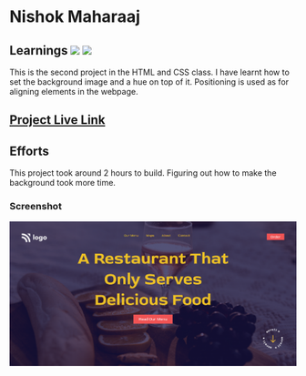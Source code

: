 # Nishok Maharaaj

## Learnings ![](https://img.shields.io/badge/Technologies-HTML-orange) ![](https://img.shields.io/badge/Technology-CSS-green)

This is the second project in the HTML and CSS class. I have learnt how to set the background image and a hue on top of it. Positioning is used as for aligning elements in the webpage.

## [Project Live Link](https://github.com/nishok19/html-css-proj-2)

## Efforts

This project took around 2 hours to build. Figuring out how to make the background took more time.

### Screenshot

![Project 2](./output2.png)
